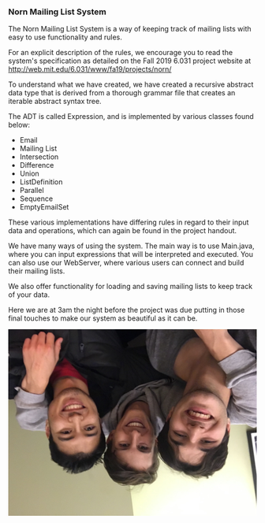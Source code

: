 ### Norn Mailing List System

The Norn Mailing List System is a way of keeping track of mailing lists with easy to use
functionality and rules.

For an explicit description of the rules, we encourage you to read the system's specification
as detailed on the Fall 2019 6.031 project website at http://web.mit.edu/6.031/www/fa19/projects/norn/

To understand what we have created, we have created a recursive abstract data type that is derived
from a thorough grammar file that creates an iterable abstract syntax tree.

The ADT is called Expression, and is implemented by various classes found below:
- Email
- Mailing List
- Intersection
- Difference
- Union
- ListDefinition
- Parallel
- Sequence
- EmptyEmailSet

These various implementations have differing rules in regard to their input data and operations,
which can again be found in the project handout.

We have many ways of using the system. The main way is to use Main.java, where you can input
expressions that will be interpreted and executed. You can also use our WebServer, where
various users can connect and build their mailing lists.

We also offer functionality for loading and saving mailing lists to keep track of your data.


Here we are at 3am the night before the project was due putting in those final touches
to make our system as beautiful as it can be.

![The Boys](TheBoys.jpeg)

